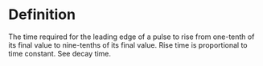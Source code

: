 # Definition

The time required for the leading edge of a pulse to rise from one-tenth
of its final value to nine-tenths of its final value. Rise time is
proportional to time constant. See decay time.
